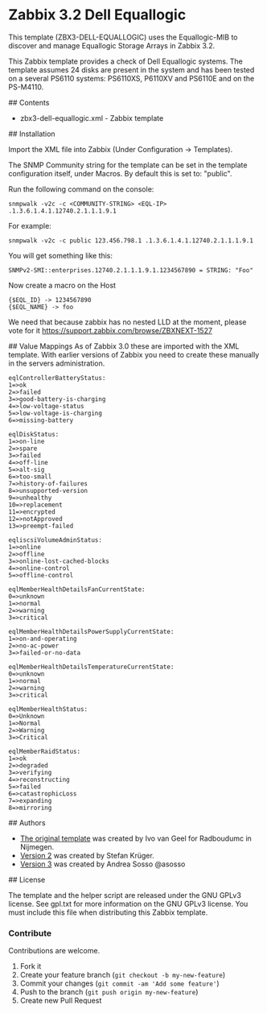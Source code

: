 Zabbix 3.2 Dell Equallogic
==========================

This template (ZBX3-DELL-EQUALLOGIC) uses the Equallogic-MIB to discover and manage Equallogic Storage Arrays in Zabbix 3.2.

This Zabbix template provides a check of Dell Equallogic systems.
The template assumes 24 disks are present in the system and has been tested on a several PS6110 systems: PS6110XS, P6110XV and PS6110E and on the PS-M4110.

## Contents

* zbx3-dell-equallogic.xml - Zabbix template

## Installation

Import the XML file into Zabbix (Under Configuration -> Templates).

The SNMP Community string for the template can be set in the template configuration itself, under Macros. By default this is set to: "public".

Run the following command on the console:

```
snmpwalk -v2c -c <COMMUNITY-STRING> <EQL-IP> .1.3.6.1.4.1.12740.2.1.1.1.9.1

```

For example:

```
snmpwalk -v2c -c public 123.456.798.1 .1.3.6.1.4.1.12740.2.1.1.1.9.1

```

You will get something like this:

```
SNMPv2-SMI::enterprises.12740.2.1.1.1.9.1.1234567890 = STRING: "Foo"

```

Now create a macro on the Host

```
{$EQL_ID} -> 1234567890
{$EQL_NAME} -> foo
```

We need that because zabbix has no nested LLD at the moment, please vote for it https://support.zabbix.com/browse/ZBXNEXT-1527

## Value Mappings
As of Zabbix 3.0 these are imported with the XML template. With earlier versions of Zabbix you need to create these manually in the servers administration.

```
eqlControllerBatteryStatus:
1=>ok
2=>failed
3=>good-battery-is-charging
4=>low-voltage-status
5=>low-voltage-is-charging
6=>missing-battery

eqlDiskStatus:
1=>on-line
2=>spare
3=>failed
4=>off-line
5=>alt-sig
6=>too-small
7=>history-of-failures
8=>unsupported-version
9=>unhealthy
10=>replacement
11=>encrypted
12=>notApproved
13=>preempt-failed

eqliscsiVolumeAdminStatus:
1=>online
2=>offline
3=>online-lost-cached-blocks
4=>online-control
5=>offline-control

eqlMemberHealthDetailsFanCurrentState:
0=>unknown
1=>normal
2=>warning
3=>critical

eqlMemberHealthDetailsPowerSupplyCurrentState:
1=>on-and-operating
2=>no-ac-power
3=>failed-or-no-data

eqlMemberHealthDetailsTemperatureCurrentState:
0=>unknown
1=>normal
2=>warning
3=>critical

eqlMemberHealthStatus:
0=>Unknown
1=>Normal
2=>Warning
3=>Critical

eqlMemberRaidStatus:
1=>ok
2=>degraded
3=>verifying
4=>reconstructing
5=>failed
6=>catastrophicLoss
7=>expanding
8=>mirroring
```

## Authors

* [The original template](https://www.zabbix.org/wiki/Monitoring_Dell_Equallogic_Systems#Version_1) was created by Ivo van Geel for Radboudumc in Nijmegen.
* [Version 2](https://www.zabbix.org/wiki/Monitoring_Dell_Equallogic_Systems#Version_2) was created by Stefan Krüger.
* [Version 3](https://github.com/asosso/zbx3-dell-equallogic) was created by Andrea Sosso @asosso

## License

The template and the helper script are released under the GNU GPLv3 license. See gpl.txt for more information on the GNU GPLv3 license.
You must include this file when distributing this Zabbix template.

### Contribute

Contributions are welcome.

1. Fork it
2. Create your feature branch (`git checkout -b my-new-feature`)
3. Commit your changes (`git commit -am 'Add some feature'`)
4. Push to the branch (`git push origin my-new-feature`)
5. Create new Pull Request
